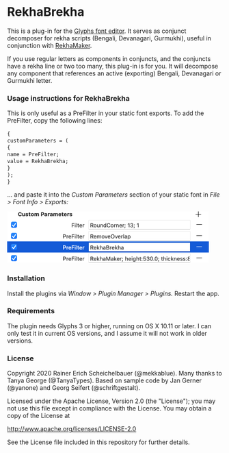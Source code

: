 # RekhaBrekha

This is a plug-in for the [Glyphs font editor](https://glyphsapp.com/). It serves as conjunct decomposer for rekha scripts (Bengali, Devanagari, Gurmukhi), useful in conjunction with [RekhaMaker](https://github.com/mekkablue/Rekha).

If you use regular letters as components in conjuncts, and the conjuncts have a rekha line or two too many, this plug-in is for you. It will decompose any component that references an active (exporting) Bengali, Devanagari or Gurmukhi letter.




### Usage instructions for RekhaBrekha

This is only useful as a PreFilter in your static font exports. To add the PreFilter, copy the following lines:

```
{
customParameters = (
{
name = PreFilter;
value = RekhaBrekha;
}
);
}
```

... and paste it into the *Custom Parameters* section of your static font in *File > Font Info > Exports:*

![RekhaBrekha as PreFilter](customparameter.png)


### Installation

Install the plugins via *Window > Plugin Manager > Plugins.* Restart the app.

### Requirements

The plugin needs Glyphs 3 or higher, running on OS X 10.11 or later. I can only test it in current OS versions, and I assume it will not work in older versions.

### License

Copyright 2020 Rainer Erich Scheichelbauer (@mekkablue). Many thanks to Tanya George (@TanyaTypes). Based on sample code by Jan Gerner (@yanone) and Georg Seifert (@schriftgestalt).

Licensed under the Apache License, Version 2.0 (the "License");
you may not use this file except in compliance with the License.
You may obtain a copy of the License at

http://www.apache.org/licenses/LICENSE-2.0

See the License file included in this repository for further details.
